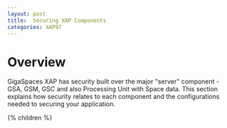 ```yaml
---
layout: post
title:  Securing XAP Components
categories: XAP97
---
```


# Overview

GigaSpaces XAP has security built over the major "server" component - GSA, GSM, GSC and also Processing Unit with Space data. This section explains how security relates to each component and the configurations needed to securing your application.

{% children %}
